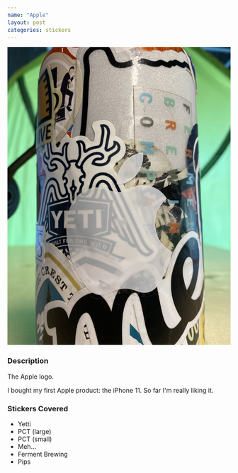 ```yaml
---
name: "Apple"
layout: post
categories: stickers
---
```


![Apple Sticker](images/sticker_apple.jpg)

### Description
The Apple logo.

I bought my first Apple product: the iPhone 11.  So far I'm really liking it.

### Stickers Covered
- Yetti
- PCT (large)
- PCT (small)
- Meh...
- Ferment Brewing
- Pips

